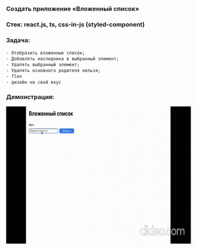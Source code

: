 ###  Создать приложение «Вложенный список»
### Стек: react.js, ts, css-in-js (styled-component)
### Задача:
    - Отобразить вложенные список;
    - Добавлять наследника в выбранный элемент;
    - Удалять выбранный элемент;
    - Удалять основного родителя нельзя;
    - flex
    - дизайн на свой вкус


### Демонстрация:

<img align="left" alt="GIF" src="https://github.com/TomilinWow/nested-list/blob/main/test.gif" width="600" height="375" />
